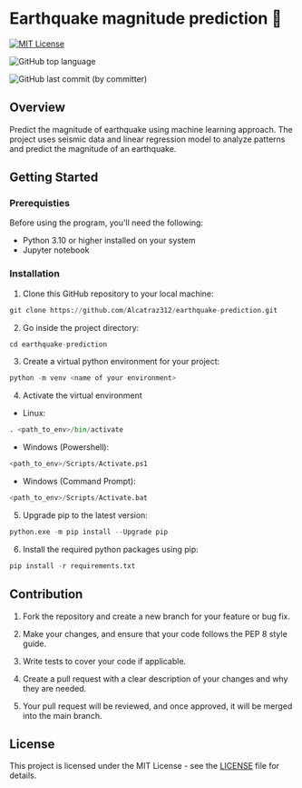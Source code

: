 # Earthquake magnitude prediction 🫨

[![MIT License](https://img.shields.io/badge/License-MIT-green.svg)](https://choosealicense.com/licenses/mit/)

![GitHub top language](https://img.shields.io/github/languages/top/Alcatraz312/earthquake-prediction)

![GitHub last commit (by committer)](https://img.shields.io/github/last-commit/Alcatraz312/earthquake-prediction)

## Overview

Predict the magnitude of earthquake using machine learning approach. The project uses seismic data and linear regression model to analyze patterns and predict the magnitude of an earthquake. 

## Getting Started

### Prerequisties

Before using the program, you'll need the following:

* Python 3.10 or higher installed on your system
* Jupyter notebook

### Installation

1. Clone this GitHub repository to your local machine:

```python 
git clone https://github.com/Alcatraz312/earthquake-prediction.git
```
2. Go inside the project directory:

```python
cd earthquake-prediction
```
3. Create a virtual python environment for your project: 

```python
python -m venv <name of your environment>
```
4. Activate the virtual environment
* Linux:

```python
. <path_to_env>/bin/activate
```

* Windows (Powershell):

```python
<path_to_env>/Scripts/Activate.ps1
```

* Windows (Command Prompt):

```python
<path_to_env>/Scripts/Activate.bat
```

5. Upgrade pip to the latest version:

```python
python.exe -m pip install --Upgrade pip
```

6. Install the required python packages using pip:

```python
pip install -r requirements.txt
```

## Contribution
1. Fork the repository and create a new branch for your feature or bug fix.

2. Make your changes, and ensure that your code follows the PEP 8 style guide.

3. Write tests to cover your code if applicable.

4. Create a pull request with a clear description of your changes and why they are needed.

5. Your pull request will be reviewed, and once approved, it will be merged into the main branch.


## License

This project is licensed under the MIT License - see the [LICENSE](https://github.com/Alcatraz312/earthquake-prediction/blob/main/LICENSE.md) file for details.



